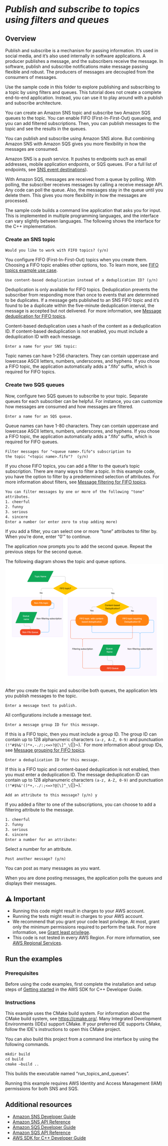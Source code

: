 # ***Publish and subscribe to topics using filters and queues***

## Overview


Publish and subscribe is a mechanism for passing information. It’s used in social media, and it’s also used internally in software applications. A producer publishes a message, and the subscribers receive the message. In software, publish and subscribe notifications make message passing flexible and robust. The producers of messages are decoupled from the consumers of messages.

Use the sample code in this folder to explore publishing and subscribing to a topic by using filters and queues. This tutorial does not create a complete end-to-end application. Instead, you can use it to play around with a publish and subscribe architecture.

You can create an Amazon SNS topic and subscribe two Amazon SQS queues to the topic. You can enable FIFO (First-In-First-Out) queueing, and you can add filtered subscriptions. Then, you can publish messages to the topic and see the results in the queues.

You can publish and subscribe using Amazon SNS alone. But combining Amazon SNS with Amazon SQS gives you more flexibility in how the messages are consumed.

Amazon SNS is a push service. It pushes to endpoints such as email addresses, mobile application endpoints, or SQS queues. (For a full list of endpoints, see [SNS event destinations](https://docs.aws.amazon.com/sns/latest/dg/sns-event-destinations.html)).

With Amazon SQS, messages are received from a queue by polling. With polling, the subscriber receives messages by calling a receive message API. Any code can poll the queue. Also, the messages stay in the queue until you delete them. This gives you more flexibility in how the messages are processed.

The sample code builds a command line application that asks you for input. This is implemented in multiple programming languages, and the interface can vary slightly between languages. The following shows the interface for the C++ implementation.

### Create an SNS topic

```
Would you like to work with FIFO topics? (y/n) 
```

You configure FIFO (First-In-First-Out) topics when you create them. Choosing a FIFO topic enables other options, too. To learn more, see [FIFO topics example use case](https://docs.aws.amazon.com/sns/latest/dg/fifo-example-use-case.html).


```
Use content-based deduplication instead of a deduplication ID? (y/n)
```

Deduplication is only available for FIFO topics. Deduplication prevents the subscriber from responding more than once to events that are determined to be duplicates. If a message gets published to an SNS FIFO topic and it’s found to be a duplicate within the five-minute deduplication interval, the message is accepted but not delivered. For more information, see [Message deduplication for FIFO topics](https://docs.aws.amazon.com/sns/latest/dg/fifo-message-dedup.html).

Content-based deduplication uses a hash of the content as a deduplication ID. If content-based deduplication is not enabled, you must include a deduplication ID with each message.

```
Enter a name for your SNS topic:
```

Topic names can have 1-256 characters. They can contain uppercase and lowercase ASCII letters, numbers, underscores, and hyphens. If you chose a FIFO topic, the application automatically adds a “.fifo” suffix, which is required for FIFO topics.

### Create two SQS queues

Now, configure two SQS queues to subscribe to your topic. Separate queues for each subscriber can be helpful. For 
instance, you can customize how messages are consumed and how messages are filtered.

```
Enter a name for an SQS queue.
```

Queue names can have 1-80 characters. They can contain uppercase and lowercase ASCII letters, numbers, underscores, and hyphens. If you chose a FIFO topic, the application automatically adds a “.fifo” suffix, which is required for FIFO queues.


```
Filter messages for "<queue name>.fifo"s subscription to 
the topic "<topic name>.fifo"?  (y/n)
```

If you chose FIFO topics, you can add a filter to the queue’s topic subscription. There are many ways to filter a topic. In this example code, you have the option to filter by a predetermined selection of attributes. For more information about filters, see [Message filtering for FIFO topics](https://docs.aws.amazon.com/sns/latest/dg/fifo-message-filtering.html).


```
You can filter messages by one or more of the following "tone" attributes.
1. cheerful
2. funny
3. serious
4. sincere
Enter a number (or enter zero to stop adding more)
```

If you add a filter, you can select one or more “tone” attributes to filter by. When you’re done, enter “0’” to continue.

The application now prompts you to add the second queue. Repeat the previous steps for the second queue.

The following diagram shows the topic and queue options.
![Diagram of the options](images/fifo_topics_diagram.png)

After you create the topic and subscribe both queues, the application lets you publish messages to the topic.


```
Enter a message text to publish.
```

All configurations include a message text.


```
Enter a message group ID for this message.
```

If this is a FIFO topic, then you must include a group ID. The group ID can contain up to 128 alphanumeric characters `(a-z, A-Z, 0-9)` and punctuation `(!"#$%&'()*+,-./:;<=>?@[\]^_\`{|}~).`
For more information about group IDs, see [Message grouping for FIFO topics](https://docs.aws.amazon.com/sns/latest/dg/fifo-message-grouping.html).


```
Enter a deduplication ID for this message.
```

If this is a FIFO topic and content-based deduplication is not enabled, then you must enter a deduplication ID. The message deduplication ID can contain up to 128 alphanumeric characters `(a-z, A-Z, 0-9)` and punctuation `(!"#$%&'()*+,-./:;<=>?@[\]^_\`{|}~).`


```
Add an attribute to this message? (y/n) y
```

If you added a filter to one of the subscriptions, you can choose to add a filtering attribute to the message.


```
1. cheerful
2. funny
3. serious
4. sincere
Enter a number for an attribute: 
```

Select a number for an attribute.


```
Post another message? (y/n)
```

You can post as many messages as you want.

When you are done posting messages, the application polls the queues and displays their messages.


##  ⚠️ Important

* Running this code might result in charges to your AWS account.
* Running the tests might result in charges to your AWS account.
* We recommend that you grant your code least privilege. At most, grant only the minimum permissions required to perform the task. For more information, see [Grant least privilege](https://docs.aws.amazon.com/IAM/latest/UserGuide/best-practices.html#grant-least-privilege).
* This code is not tested in every AWS Region. For more information, see [AWS Regional Services](https://aws.amazon.com/about-aws/global-infrastructure/regional-product-services).

## Run the examples

### Prerequisites

Before using the code examples, first complete the installation and setup steps of [Getting started](https://docs.aws.amazon.com/sdk-for-cpp/v1/developer-guide/getting-started.html) in the AWS SDK for
C++ Developer Guide.


###  Instructions

This example uses the CMake build system. For information about the CMake build system, see https://cmake.org/.
Many Integrated Development Environments (IDEs) support CMake. If your preferred IDE supports CMake, follow the IDE's instructions to open this CMake project.

You can also build this project from a command line interface by using the following commands.


```
mkdir build 
cd build
cmake —build ..
```

This builds the executable named “run_topics_and_queues”.

Running this example requires AWS Identity and Access Management (IAM) permissions for both SNS and SQS.

## Additional resources

* [Amazon SNS Developer Guide](https://docs.aws.amazon.com/sns/latest/dg/welcome.html)
* [Amazon SNS API Reference](https://docs.aws.amazon.com/sns/latest/api/welcome.html)
* [Amazon SQS Developer Guide](https://docs.aws.amazon.com/AWSSimpleQueueService/latest/SQSDeveloperGuide/welcome.html)
* [Amazon SQS API Reference](https://docs.aws.amazon.com/AWSSimpleQueueService/latest/APIReference/Welcome.html)
* [AWS SDK for C++ Developer Guide](https://docs.aws.amazon.com/sdk-for-cpp/v1/developer-guide/welcome.html)

